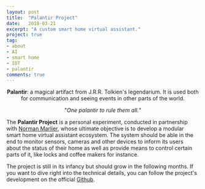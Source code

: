 ```yaml
---
layout: post
title:  "Palantir Project"
date:   2018-03-21
excerpt: "A custom smart home virtual assistant."
project: true
tag:
- about
- AI
- smart home
- IOT
- palantir
comments: true
---
```


<center>
  <b>Palantir</b>: a magical artifact from J.R.R. Tolkien's legendarium.
  It is used both for communication and seeing events in other parts of the world.<br>
  
  "<i>One palantir to rule them all.</i>"
</center>

The <b>Palantir Project</b> is a personal experiment, conducted in partnership
with [Norman Marlier](https://normanmarlier.github.io), whose ultimate objective is to 
develop a modular smart home virtual assistant ecosystem. The system should be able 
in the end to monitor sensors, cameras and other devices to inform its users about 
the status of their home as well as provide means to control certain parts of it, 
like locks and coffee makers for instance.

The project is still in its infancy but should grow in the following months.
If you want to dive right into the technical details, you can follow the project's 
development on the official [Github](https://github.com/flopeters1337/Palantir-project).
